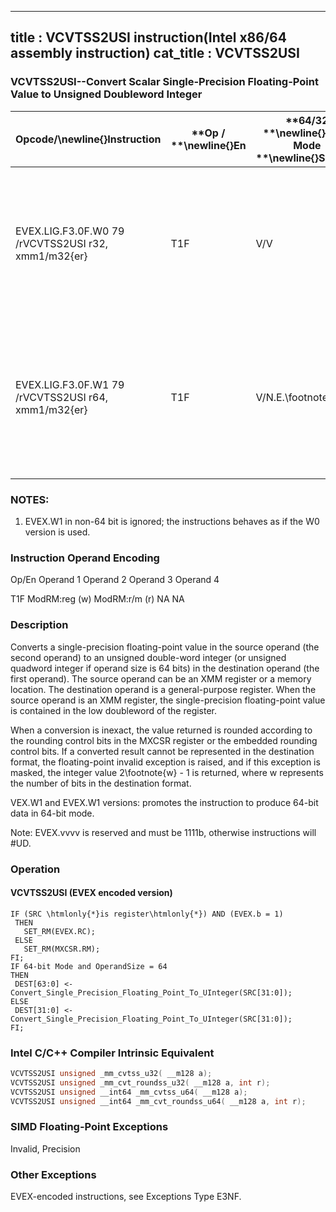 ----------------------------
title : VCVTSS2USI instruction(Intel x86/64 assembly instruction)
cat_title : VCVTSS2USI
----------------------------
### VCVTSS2USI--Convert Scalar Single-Precision Floating-Point Value to Unsigned Doubleword Integer


|**Opcode/**\newline{}**Instruction**|**Op / **\newline{}**En**|**64/32 **\newline{}**bit Mode **\newline{}**Support**|**CPUID **\newline{}**Feature **\newline{}**Flag**|**Description**|
|------------------------------------|-------------------------|------------------------------------------------------|--------------------------------------------------|---------------|
|EVEX.LIG.F3.0F.W0 79 /rVCVTSS2USI r32, xmm1/m32{er}|T1F|V/V|AVX512F|Convert one single-precision floating-point value from xmm1/m32 to one unsigned doubleword integer in r32.|
|EVEX.LIG.F3.0F.W1 79 /rVCVTSS2USI r64, xmm1/m32{er}|T1F|V/N.E.\footnote{1}|AVX512F|Convert one single-precision floating-point value from xmm1/m32 to one unsigned quadword integer in r64.|
||||||
### NOTES:


1. EVEX.W1 in non-64 bit is ignored; the instructions behaves as if the W0 version is used.

###                 Instruction Operand Encoding


Op/En Operand 1 Operand 2 Operand 3 Operand 4

T1F ModRM:reg (w) ModRM:r/m (r) NA NA

### Description


Converts a single-precision floating-point value in the source operand (the second operand) to an unsigned double-word integer (or unsigned quadword integer if operand size is 64 bits) in the destination operand (the first operand). The source operand can be an XMM register or a memory location. The destination operand is a general-purpose register. When the source operand is an XMM register, the single-precision floating-point value is contained in the low doubleword of the register.

When a conversion is inexact, the value returned is rounded according to the rounding control bits in the MXCSR register or the embedded rounding control bits. If a converted result cannot be represented in the destination format, the floating-point invalid exception is raised, and if this exception is masked, the integer value 2\footnote{w}  - 1 is returned, where w represents the number of bits in the destination format.

VEX.W1 and EVEX.W1 versions: promotes the instruction to produce 64-bit data in 64-bit mode.

Note: EVEX.vvvv is reserved and must be 1111b, otherwise instructions will #UD.


### Operation
#### VCVTSS2USI (EVEX encoded version)
```info-verb
IF (SRC \htmlonly{*}is register\htmlonly{*}) AND (EVEX.b = 1) 
 THEN
   SET_RM(EVEX.RC);
 ELSE 
   SET_RM(MXCSR.RM);
FI;
IF 64-bit Mode and OperandSize = 64
THEN
 DEST[63:0] <-  Convert_Single_Precision_Floating_Point_To_UInteger(SRC[31:0]);
ELSE
 DEST[31:0] <-  Convert_Single_Precision_Floating_Point_To_UInteger(SRC[31:0]);
FI;
```

### Intel C/C++ Compiler Intrinsic Equivalent

```cpp
VCVTSS2USI unsigned _mm_cvtss_u32( __m128 a);
VCVTSS2USI unsigned _mm_cvt_roundss_u32( __m128 a, int r);
VCVTSS2USI unsigned __int64 _mm_cvtss_u64( __m128 a);
VCVTSS2USI unsigned __int64 _mm_cvt_roundss_u64( __m128 a, int r);
```
### SIMD Floating-Point Exceptions


Invalid, Precision

### Other Exceptions


EVEX-encoded instructions, see Exceptions Type E3NF.

